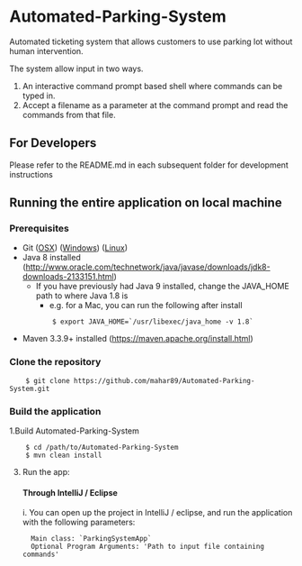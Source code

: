 # Automated-Parking-System
Automated ticketing system that allows customers to use parking lot without human intervention.

The system allow input in two ways.

1) An interactive command prompt based shell where commands can be typed in.
2) Accept a filename as a parameter at the command prompt and read the commands from that file.

## For Developers

Please refer to the README.md in each subsequent folder for development instructions

## Running the entire application on local machine

### Prerequisites

- Git ([OSX](https://git-scm.com/download/mac)) ([Windows](https://git-scm.com/download/win))
  ([Linux](https://git-scm.com/download/linux))
- Java 8 installed (http://www.oracle.com/technetwork/java/javase/downloads/jdk8-downloads-2133151.html)
    - If you have previously had Java 9 installed, change the JAVA_HOME path to where Java 1.8 is
        - e.g. for a Mac, you can run the following after install
        ```
            $ export JAVA_HOME=`/usr/libexec/java_home -v 1.8`
        ```
- Maven 3.3.9+ installed (https://maven.apache.org/install.html)

### Clone the repository

```
    $ git clone https://github.com/mahar89/Automated-Parking-System.git
```

### Build the application
1.Build Automated-Parking-System

```
    $ cd /path/to/Automated-Parking-System
    $ mvn clean install
```

3. Run the app:

    #### Through IntelliJ / Eclipse

     i. You can open up the project in IntelliJ / eclipse, and run the application with the
     following parameters:
     ```
       Main class: `ParkingSystemApp` 
       Optional Program Arguments: 'Path to input file containing commands'
     ```
     
    
     